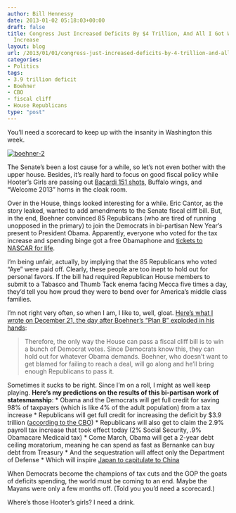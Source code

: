 ```yaml
---
author: Bill Hennessy
date: 2013-01-02 05:18:03+00:00
draft: false
title: Congress Just Increased Deficits By $4 Trillion, And All I Got Was 2.9% Tax
  Increase
layout: blog
url: /2013/01/01/congress-just-increased-deficits-by-4-trillion-and-all-i-got-was-2-9-tax-increase/
categories:
- Politics
tags:
- 3.9 trillion deficit
- Boehner
- CBO
- fiscal cliff
- House Republicans
type: "post"
---
```


You’ll need a scorecard to keep up with the insanity in Washington this week. 

[![boehner-2](https://ludicrite.files.wordpress.com/2013/01/boehner-2_thumb.png)
](https://ludicrite.files.wordpress.com/2013/01/boehner-2.png)

The Senate’s been a lost cause for a while, so let’s not even bother with the upper house. Besides, it’s really hard to focus on good fiscal policy while Hooter’s Girls are passing out [Bacardi 151 shots](https://abcnews.go.com/blogs/politics/2013/01/fiscal-cliff-deal-also-doles-out-millions-for-hollywood-railroads-rum-producers/), Buffalo wings, and “Welcome 2013” horns in the cloak room. 

Over in the House, things looked interesting for a while. Eric Cantor, as the story leaked, wanted to add amendments to the Senate fiscal cliff bill. But, in the end, Boehner convinced 85 Republicans (who are tired of running unopposed in the primary) to join the Democrats in bi-partisan New Year’s present to President Obama. Apparently, everyone who voted for the tax increase and spending binge got a free Obamaphone and [tickets to NASCAR for life](https://www.breitbart.com/Breitbart-Sports/2013/01/01/What-s-in-It-Fiscal-Cliff-Bill-Includes-NASCAR-Tax-Credit). 

I’m being unfair, actually, by implying that the 85 Republicans who voted “Aye” were paid off. Clearly, these people are too inept to hold out for personal favors. If the bill had required Republican House members to submit to a Tabasco and Thumb Tack enema facing Mecca five times a day, they’d tell you how proud they were to bend over for America’s middle class families. 

I’m not right very often, so when I am, I like to, well, gloat. [Here’s what I wrote on December 21, the day after Boehner’s “Plan B” exploded in his hands](https://hennessysview.com/2012/12/21/heres-what-happens-now-that-boehners-plan-b-went-down-in-flames/):

> Therefore, the only way the House can pass a fiscal cliff bill is to win a bunch of Democrat votes. Since Democrats know this, they can hold out for whatever Obama demands. Boehner, who doesn’t want to get blamed for failing to reach a deal, will go along and he’ll bring enough Republicans to pass it.
> 
> 

Sometimes it sucks to be right. Since I’m on a roll, I might as well keep playing. **Here’s my predictions on the results of this bi-partisan work of statesmanship**:   * Obama and the Democrats will get full credit for saving 98% of taxpayers (which is like 4% of the adult population) from a tax increase   * Republicans will get full credit for increasing the deficit by $3.9 trillion ([according to the CBO](https://thehill.com/blogs/on-the-money/economy/275095-cbo-fiscal-cliff-deal-carries-4-trillion-price-tag))   * Republicans will also get to claim the 2.9% payroll tax increase that took effect today (2% Social Security, .9% Obamacare Medicaid tax)   * Come March, Obama will get a 2-year debt ceiling moratorium, meaning he can spend as fast as Bernanke can buy debt from Treasury   * And the sequestration will affect only the Department of Defense   * Which will inspire [Japan to capitulate to China](https://www.businessinsider.com/chinas-054a-liuzhou-warship-in-south-china-sea-fleet-2012-12)

When Democrats become the champions of tax cuts and the GOP the goats of deficits spending, the world must be coming to an end. Maybe the Mayans were only a few months off. (Told you you’d need a scorecard.)

Where’s those Hooter’s girls? I need a drink. 
